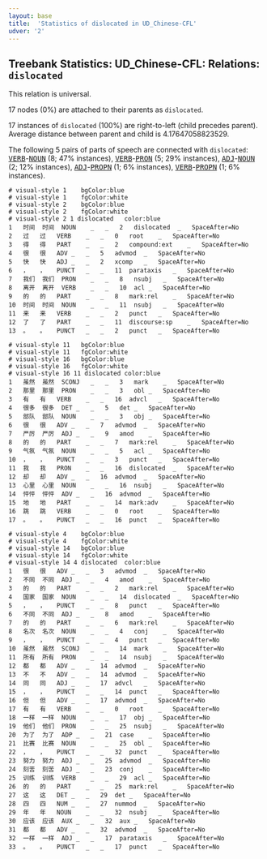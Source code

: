 ```yaml
---
layout: base
title:  'Statistics of dislocated in UD_Chinese-CFL'
udver: '2'
---
```


## Treebank Statistics: UD_Chinese-CFL: Relations: `dislocated`

This relation is universal.

17 nodes (0%) are attached to their parents as `dislocated`.

17 instances of `dislocated` (100%) are right-to-left (child precedes parent).
Average distance between parent and child is 4.17647058823529.

The following 5 pairs of parts of speech are connected with `dislocated`: <tt><a href="zh_cfl-pos-VERB.html">VERB</a></tt>-<tt><a href="zh_cfl-pos-NOUN.html">NOUN</a></tt> (8; 47% instances), <tt><a href="zh_cfl-pos-VERB.html">VERB</a></tt>-<tt><a href="zh_cfl-pos-PRON.html">PRON</a></tt> (5; 29% instances), <tt><a href="zh_cfl-pos-ADJ.html">ADJ</a></tt>-<tt><a href="zh_cfl-pos-NOUN.html">NOUN</a></tt> (2; 12% instances), <tt><a href="zh_cfl-pos-ADJ.html">ADJ</a></tt>-<tt><a href="zh_cfl-pos-PROPN.html">PROPN</a></tt> (1; 6% instances), <tt><a href="zh_cfl-pos-VERB.html">VERB</a></tt>-<tt><a href="zh_cfl-pos-PROPN.html">PROPN</a></tt> (1; 6% instances).


~~~ conllu
# visual-style 1	bgColor:blue
# visual-style 1	fgColor:white
# visual-style 2	bgColor:blue
# visual-style 2	fgColor:white
# visual-style 2 1 dislocated	color:blue
1	时间	时间	NOUN	_	_	2	dislocated	_	SpaceAfter=No
2	过	过	VERB	_	_	0	root	_	SpaceAfter=No
3	得	得	PART	_	_	2	compound:ext	_	SpaceAfter=No
4	很	很	ADV	_	_	5	advmod	_	SpaceAfter=No
5	快	快	ADJ	_	_	2	xcomp	_	SpaceAfter=No
6	，	，	PUNCT	_	_	11	parataxis	_	SpaceAfter=No
7	我们	我们	PRON	_	_	8	nsubj	_	SpaceAfter=No
8	离开	离开	VERB	_	_	10	acl	_	SpaceAfter=No
9	的	的	PART	_	_	8	mark:rel	_	SpaceAfter=No
10	时间	时间	NOUN	_	_	11	nsubj	_	SpaceAfter=No
11	来	来	VERB	_	_	2	punct	_	SpaceAfter=No
12	了	了	PART	_	_	11	discourse:sp	_	SpaceAfter=No
13	。	。	PUNCT	_	_	2	punct	_	SpaceAfter=No

~~~


~~~ conllu
# visual-style 11	bgColor:blue
# visual-style 11	fgColor:white
# visual-style 16	bgColor:blue
# visual-style 16	fgColor:white
# visual-style 16 11 dislocated	color:blue
1	虽然	虽然	SCONJ	_	_	3	mark	_	SpaceAfter=No
2	那里	那里	PRON	_	_	3	obl	_	SpaceAfter=No
3	有	有	VERB	_	_	16	advcl	_	SpaceAfter=No
4	很多	很多	DET	_	_	5	det	_	SpaceAfter=No
5	部队	部队	NOUN	_	_	3	obj	_	SpaceAfter=No
6	很	很	ADV	_	_	7	advmod	_	SpaceAfter=No
7	严厉	严厉	ADJ	_	_	9	amod	_	SpaceAfter=No
8	的	的	PART	_	_	7	mark:rel	_	SpaceAfter=No
9	气氛	气氛	NOUN	_	_	5	acl	_	SpaceAfter=No
10	，	，	PUNCT	_	_	3	punct	_	SpaceAfter=No
11	我	我	PRON	_	_	16	dislocated	_	SpaceAfter=No
12	却	却	ADV	_	_	16	advmod	_	SpaceAfter=No
13	心里	心里	NOUN	_	_	16	nsubj	_	SpaceAfter=No
14	怦怦	怦怦	ADV	_	_	16	advmod	_	SpaceAfter=No
15	地	地	PART	_	_	14	mark:adv	_	SpaceAfter=No
16	跳	跳	VERB	_	_	0	root	_	SpaceAfter=No
17	。	。	PUNCT	_	_	16	punct	_	SpaceAfter=No

~~~


~~~ conllu
# visual-style 4	bgColor:blue
# visual-style 4	fgColor:white
# visual-style 14	bgColor:blue
# visual-style 14	fgColor:white
# visual-style 14 4 dislocated	color:blue
1	很	很	ADV	_	_	3	advmod	_	SpaceAfter=No
2	不同	不同	ADJ	_	_	4	amod	_	SpaceAfter=No
3	的	的	PART	_	_	2	mark:rel	_	SpaceAfter=No
4	国家	国家	NOUN	_	_	14	dislocated	_	SpaceAfter=No
5	，	，	PUNCT	_	_	8	punct	_	SpaceAfter=No
6	不同	不同	ADJ	_	_	8	amod	_	SpaceAfter=No
7	的	的	PART	_	_	6	mark:rel	_	SpaceAfter=No
8	名次	名次	NOUN	_	_	4	conj	_	SpaceAfter=No
9	，	，	PUNCT	_	_	4	punct	_	SpaceAfter=No
10	虽然	虽然	SCONJ	_	_	14	mark	_	SpaceAfter=No
11	所有	所有	PRON	_	_	14	nsubj	_	SpaceAfter=No
12	都	都	ADV	_	_	14	advmod	_	SpaceAfter=No
13	不	不	ADV	_	_	14	advmod	_	SpaceAfter=No
14	同	同	ADJ	_	_	17	advcl	_	SpaceAfter=No
15	，	，	PUNCT	_	_	14	punct	_	SpaceAfter=No
16	但	但	ADV	_	_	17	advmod	_	SpaceAfter=No
17	有	有	VERB	_	_	0	root	_	SpaceAfter=No
18	一样	一样	NOUN	_	_	17	obj	_	SpaceAfter=No
19	他们	他们	PRON	_	_	25	nsubj	_	SpaceAfter=No
20	为了	为了	ADP	_	_	21	case	_	SpaceAfter=No
21	比赛	比赛	NOUN	_	_	25	obl	_	SpaceAfter=No
22	，	，	PUNCT	_	_	32	punct	_	SpaceAfter=No
23	努力	努力	ADJ	_	_	25	advmod	_	SpaceAfter=No
24	刻苦	刻苦	ADJ	_	_	23	conj	_	SpaceAfter=No
25	训练	训练	VERB	_	_	29	acl	_	SpaceAfter=No
26	的	的	PART	_	_	25	mark:rel	_	SpaceAfter=No
27	这	这	DET	_	_	29	det	_	SpaceAfter=No
28	四	四	NUM	_	_	27	nummod	_	SpaceAfter=No
29	年	年	NOUN	_	_	32	nsubj	_	SpaceAfter=No
30	应该	应该	AUX	_	_	32	aux	_	SpaceAfter=No
31	都	都	ADV	_	_	32	advmod	_	SpaceAfter=No
32	一样	一样	ADJ	_	_	17	parataxis	_	SpaceAfter=No
33	。	。	PUNCT	_	_	17	punct	_	SpaceAfter=No

~~~



